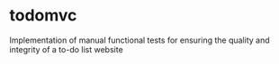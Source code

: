 # todomvc
Implementation of manual functional tests for ensuring the quality and integrity of a to-do list website
